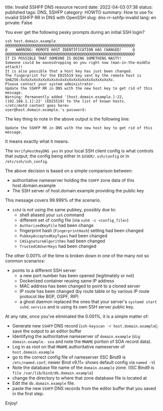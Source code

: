 title: Invalid SSHFP DNS resource record
date: 2022-04-03 07:38
status: published
tags: DNS, SSHFP
category: HOWTO
summary: How to use fix invalid SSHFP RR in DNS with OpenSSH
slug: dns-rr-sshfp-invalid
lang: en
private: False

You ever get the following pesky prompts during an initial SSH login?

```console
ssh host.domain.example
@@@@@@@@@@@@@@@@@@@@@@@@@@@@@@@@@@@@@@@@@@@@@@@@@@@@@@@@@@@
@    WARNING: REMOTE HOST IDENTIFICATION HAS CHANGED!     @
@@@@@@@@@@@@@@@@@@@@@@@@@@@@@@@@@@@@@@@@@@@@@@@@@@@@@@@@@@@
IT IS POSSIBLE THAT SOMEONE IS DOING SOMETHING NASTY!
Someone could be eavesdropping on you right now (man-in-the-middle attack)!
It is also possible that a host key has just been changed.
The fingerprint for the ED25519 key sent by the remote host is
SHA256:XxXxXxXxXxXxXxXxXxXxXxXxXxXxXxXxXxXxXxXxXx.
Please contact your system administrator.
Update the SSHFP RR in DNS with the new host key to get rid of this message.
Warning: Permanently added '[host.domain.example.]:22,[192.168.1.1]:22' (ED25519) to the list of known hosts.
</etc/motd content goes here>
user@host.domain.example.'s password: 
```

The key thing to note in the above output is the following line:

```
Update the SSHFP RR in DNS with the new host key to get rid of this message.
```

It means exactly what it means.

The `VerifyHostKeyDNS yes` in your local SSH client config is what 
controls that output; the config being either in `$USER/.ssh/config` or in `/etc/ssh/ssh_config`.

The above decision is based on a simple comparison between:

* authoritative nameserver holding the `SSHFP` zone data of this host.domain.example
* The SSH server of host.domain.example providing the public key

This message covers 99.999% of the scenario.

* `sshd` is not using the same pubkey, possibly due to:
    * shell aliased your `ssh` command
    * different set of config file (via `sshd -c <config_file>`)
    * `AuthorizedKeyFile` had been change
    * fingerprint hash (`FingerprintHash`) setting had been changed
    * `PubkeyAcceptedKeyTypes` had been changed
    * `CASignatureAlgorithms` had been changed
    * `TrustedCAUserKeys` had been changed

The other 0.001% of the time is broken down in one of the many not so common scenarios:

* points to a different SSH server
    * a new port number has been opened (legitmately or not)
    * Dockerized container reusing same IP address
    * MAC address has been changed to point to a cloned server
    * IP route has been changed (by route table or by various IP route protocol like BGP, OSPF, RIP)
    * a ghost daemon replaced the ones that your server's `systemd start sshd.service` and is using its own SSH server public key.


At any rate, once you've eliminated the 0.001%, it is a simple matter of:

* Generate new `SSHFP` DNS record (`ssh-keyscan -r host.domain.example`); save the output to an editor buffer
* Identifying the authoritative nameserver of `domain.example` (`dig domain.example. soa` and note the `MNAME` portion of SOA record data).
* Log in as root on that `MNAME` authoritative nameserver of `host.domain.example`
* go to the correct config file of nameserver (ISC Bind9 is `/etc/named.conf`; newer Bind v9.11+ shows default config via `named -V`)
* Note the database file name of the `domain.example` zone. (ISC Bind9 is `file /var/lib/bind/db.domain.example`)
* change the directory to where that zone database file is located at
* Edit the `db.domain.example` file.
* paste the new `SSHFP` DNS records from the editor buffer that you saved in the first step.

Enjoy!
